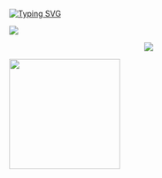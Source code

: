 [![Typing SVG](https://readme-typing-svg.demolab.com?font=Fira+Code&size=19&pause=1000&width=435&lines=Hello+World+%F0%9F%91%8B)](https://git.io/typing-svg)

<p align="left">  
  <img src="https://count.getloli.com/get/@ligdy7?theme=rule34">
</p>

<p align="center">
  <img src="https://cdn.jsdelivr.net/gh/ligdy7/ligdy7@main/assets/github-contribution-grid-snake.svg" />
</p>

<!-- 
https://raw.githubusercontent.com/ligdy7/ligdy7/main/assets/github-contribution-grid-snake.svg -->


<div align="left"><img height="200" src="https://github-readme-stats.vercel.app/api?username=ligdy7&show_icons=true" /></div>

